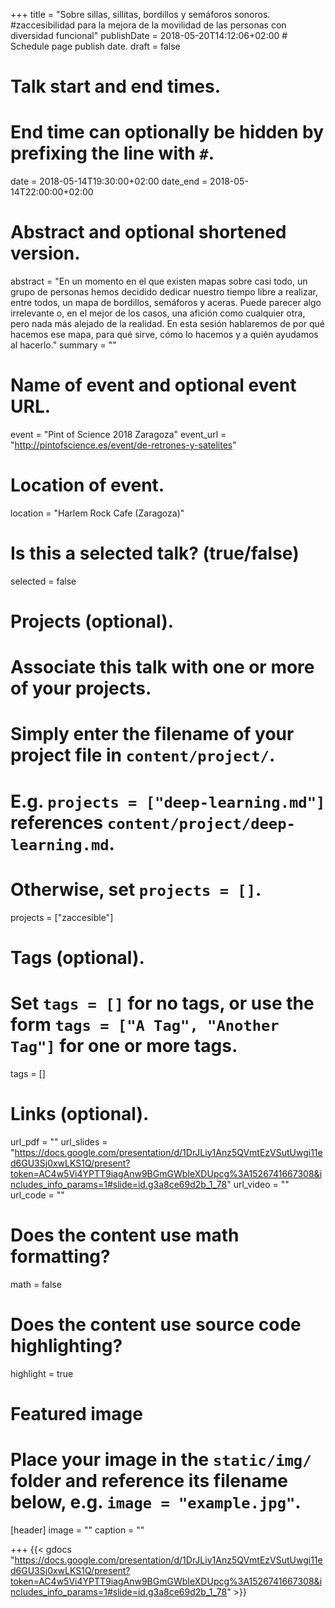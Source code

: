 +++
title = "Sobre sillas, sillitas, bordillos y semáforos sonoros. #zaccesibilidad para la mejora de la movilidad de las personas con diversidad funcional"
publishDate = 2018-05-20T14:12:06+02:00  # Schedule page publish date.
draft = false

# Talk start and end times.
#   End time can optionally be hidden by prefixing the line with `#`.
date = 2018-05-14T19:30:00+02:00
date_end = 2018-05-14T22:00:00+02:00

# Abstract and optional shortened version.
abstract = "En un momento en el que existen mapas sobre casi todo, un grupo de personas hemos decidido dedicar nuestro tiempo libre a realizar, entre todos, un mapa de bordillos, semáforos y aceras. Puede parecer algo irrelevante o, en el mejor de los casos, una afición como cualquier otra, pero nada más alejado de la realidad. En esta sesión hablaremos de por qué hacemos ese mapa, para qué sirve, cómo lo hacemos y a quién ayudamos al hacerlo."
summary = ""

# Name of event and optional event URL.
event = "Pint of Science 2018 Zaragoza"
event_url = "http://pintofscience.es/event/de-retrones-y-satelites"

# Location of event.
location = "Harlem Rock Cafe (Zaragoza)"

# Is this a selected talk? (true/false)
selected = false

# Projects (optional).
#   Associate this talk with one or more of your projects.
#   Simply enter the filename of your project file in `content/project/`.
#   E.g. `projects = ["deep-learning.md"]` references `content/project/deep-learning.md`.
#   Otherwise, set `projects = []`.
projects = ["zaccesible"]

# Tags (optional).
#   Set `tags = []` for no tags, or use the form `tags = ["A Tag", "Another Tag"]` for one or more tags.
tags = []

# Links (optional).
url_pdf = ""
url_slides = "https://docs.google.com/presentation/d/1DrJLiy1Anz5QVmtEzVSutUwgi11ed6GU3Sj0xwLKS1Q/present?token=AC4w5Vi4YPTT9iagAnw9BGmGWbIeXDUpcg%3A1526741667308&includes_info_params=1#slide=id.g3a8ce69d2b_1_78"
url_video = ""
url_code = ""

# Does the content use math formatting?
math = false

# Does the content use source code highlighting?
highlight = true

# Featured image
# Place your image in the `static/img/` folder and reference its filename below, e.g. `image = "example.jpg"`.
[header]
image = ""
caption = ""

+++
{{< gdocs "https://docs.google.com/presentation/d/1DrJLiy1Anz5QVmtEzVSutUwgi11ed6GU3Sj0xwLKS1Q/present?token=AC4w5Vi4YPTT9iagAnw9BGmGWbIeXDUpcg%3A1526741667308&includes_info_params=1#slide=id.g3a8ce69d2b_1_78" >}}
